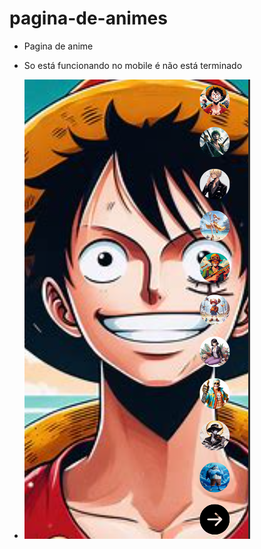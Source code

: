 # pagina-de-animes

- Pagina de anime

- So está funcionando no mobile é não está terminado

- <img src="./pagina-de-anime.png">
